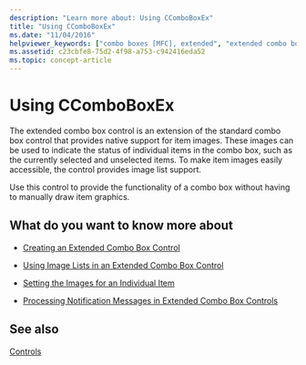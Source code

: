 ```yaml
---
description: "Learn more about: Using CComboBoxEx"
title: "Using CComboBoxEx"
ms.date: "11/04/2016"
helpviewer_keywords: ["combo boxes [MFC], extended", "extended combo boxes [MFC], about extended combo boxes", "combo boxes [MFC], CComboBoxEx class", "CComboBox class [MFC], extended"]
ms.assetid: c23cbfe8-75d2-4f98-a753-c942416eda52
ms.topic: concept-article
---
```

# Using CComboBoxEx

The extended combo box control is an extension of the standard combo box control that provides native support for item images. These images can be used to indicate the status of individual items in the combo box, such as the currently selected and unselected items. To make item images easily accessible, the control provides image list support.

Use this control to provide the functionality of a combo box without having to manually draw item graphics.

## What do you want to know more about

- [Creating an Extended Combo Box Control](../mfc/creating-an-extended-combo-box-control.md)

- [Using Image Lists in an Extended Combo Box Control](../mfc/using-image-lists-in-an-extended-combo-box-control.md)

- [Setting the Images for an Individual Item](../mfc/setting-the-images-for-an-individual-item.md)

- [Processing Notification Messages in Extended Combo Box Controls](../mfc/processing-notification-messages-in-extended-combo-box-controls.md)

## See also

[Controls](../mfc/controls-mfc.md)
